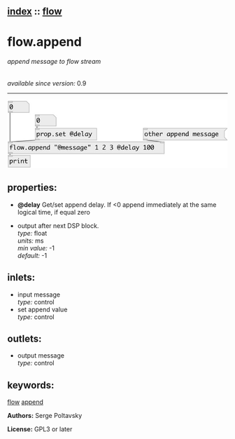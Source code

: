 [index](index.html) :: [flow](category_flow.html)
---

# flow.append

###### append message to flow stream

*available since version:* 0.9

---




[![example](../examples/img/flow.append.jpg)](../examples/pd/flow.append.pd)







## properties:

* **@delay** 
Get/set append delay. If &lt;0 append immediately at the same logical time, if equal zero
- output after next DSP block.<br>
_type:_ float<br>
_units:_ ms<br>
_min value:_ -1<br>
_default:_ -1<br>



## inlets:

* input message<br>
_type:_ control
* set append value<br>
_type:_ control



## outlets:

* output message<br>
_type:_ control



## keywords:

[flow](keywords/flow.html)
[append](keywords/append.html)






**Authors:** Serge Poltavsky




**License:** GPL3 or later





